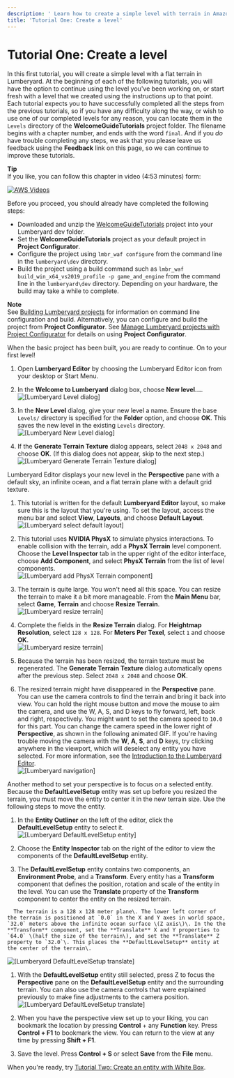 ```yaml
---
description: ' Learn how to create a simple level with terrain in Amazon Lumberyard. '
title: 'Tutorial One: Create a level'
---
```

# Tutorial One: Create a level<a name="tutor-ch01-create-a-level"></a>

In this first tutorial, you will create a simple level with a flat terrain in Lumberyard\. At the beginning of each of the following tutorials, you will have the option to continue using the level you've been working on, or start fresh with a level that we created using the instructions up to that point\. Each tutorial expects you to have successfully completed all the steps from the previous tutorials, so if you have any difficulty along the way, or wish to use one of our completed levels for any reason, you can locate them in the `Levels` directory of the **WelcomeGuideTutorials** project folder\. The filename begins with a chapter number, and ends with the word `final`\. And if you *do* have trouble completing any steps, we ask that you please leave us feedback using the **Feedback** link on this page, so we can continue to improve these tutorials\.

**Tip**  
If you like, you can follow this chapter in video \(4:53 minutes\) form:  

[![AWS Videos](https://img.youtube.com/vi/https://www.youtube.com/embed/q3Qlns_xaN8?rel=0/0.jpg)](http://www.youtube.com/watch?v=https://www.youtube.com/embed/q3Qlns_xaN8?rel=0)

Before you proceed, you should already have completed the following steps:
+ Downloaded and unzip the [WelcomeGuideTutorials](https://d3bqhfbip4ze4a.cloudfront.net/tutorials/WelcomeGuideTutorials-v1.1.zip) project into your Lumberyard dev folder\.
+ Set the **WelcomeGuideTutorials** project as your default project in **Project Configurator**\.
+ Configure the project using `lmbr_waf configure` from the command line in the `lumberyard\dev` directory\.
+ Build the project using a build command such as `lmbr_waf build_win_x64_vs2019_profile -p game_and_engine` from the command line in the `lumberyard\dev` directory\. Depending on your hardware, the build may take a while to complete\.

**Note**  
See [Building Lumberyard projects](https://docs.aws.amazon.com/lumberyard/latest/userguide/game-build-intro.html) for information on command line configuration and build\. Alternatively, you can configure and build the project from **Project Configurator**\. See [Manage Lumberyard projects with Project Configurator](wg-project-configurator.md) for details on using **Project Configurator**\.

When the basic project has been built, you are ready to continue\. On to your first level\!

1.  Open **Lumberyard Editor** by choosing the Lumberyard Editor icon from your desktop or Start Menu\. 

1.  In the **Welcome to Lumberyard** dialog box, choose **New level…​**\.   
![\[Lumberyard Level dialog\]](/images/welcomeguide/ui-new-level-1.25.png)

1.  In the **New Level** dialog, give your new level a name\. Ensure the base `Levels/` directory is specified for the **Folder** option, and choose **OK**\. This saves the new level in the existing `Levels` directory\.   
![\[Lumberyard New Level dialog\]](/images/welcomeguide/ui-new-level-2-1.25.png)

1.  If the **Generate Terrain Texture** dialog appears, select `2048 x 2048` and choose **OK**\. \(If this dialog does not appear, skip to the next step\.\)   
![\[Lumberyard Generate Terrain Texture dialog\]](/images/welcomeguide/ui-generate-terrain-texture-1.25.png)

   Lumberyard Editor displays your new level in the **Perspective** pane with a default sky, an infinite ocean, and a flat terrain plane with a default grid texture\.

1.  This tutorial is written for the default **Lumberyard Editor** layout, so make sure this is the layout that you're using\. To set the layout, access the menu bar and select **View**, **Layouts**, and choose **Default Layout**\.   
![\[Lumberyard select default layout\]](/images/welcomeguide/ui-default-layout-1.25.png)

1.  This tutorial uses **NVIDIA PhysX** to simulate physics interactions\. To enable collision with the terrain, add a **PhysX Terrain** level component\. Choose the **Level Inspector** tab in the upper right of the editor interface, choose **Add Component**, and select **PhysX Terrain** from the list of level components\.   
![\[Lumberyard add PhysX Terrain component\]](/images/welcomeguide/ui-physx-terrain-1.25.png)

1.  The terrain is quite large\. You won't need all this space\. You can resize the terrain to make it a bit more manageable\. From the **Main Menu** bar, select **Game**, **Terrain** and choose **Resize Terrain**\.   
![\[Lumberyard resize terrain\]](/images/welcomeguide/ui-resize-terrain-1.25.png)

1.  Complete the fields in the **Resize Terrain** dialog\. For **Heightmap Resolution**, select `128 x 128`\. For **Meters Per Texel**, select `1` and choose **OK**\.   
![\[Lumberyard resize terrain\]](/images/welcomeguide/ui-resize-terrain-2-1.25.png)

1.  Because the terrain has been resized, the terrain texture must be regenerated\. The **Generate Terrain Texture** dialog automatically opens after the previous step\. Select `2048 x 2048` and choose **OK**\. 

1.  The resized terrain might have disappeared in the **Perspective** pane\. You can use the camera controls to find the terrain and bring it back into view\. You can hold the right mouse button and move the mouse to aim the camera, and use the W, A, S, and D keys to fly forward, left, back and right, respectively\. You might want to set the camera speed to `10.0` for this part\. You can change the camera speed in the lower right of **Perspective**, as shown in the following animated GIF\. If you're having trouble moving the camera with the **W**, **A**, **S**, and **D** keys, try clicking anywhere in the viewport, which will deselect any entity you have selected\. For more information, see the [Introduction to the Lumberyard Editor](wg-editor.md)\.   
![\[Lumberyard navigation\]](/images/welcomeguide/anim-camera-controls-1.25.gif)

   Another method to set your perspective is to focus on a selected entity\. Because the **DefaultLevelSetup** entity was set up before you resized the terrain, you must move the entity to center it in the new terrain size\. Use the following steps to move the entity\.

   1.  In the **Entity Outliner** on the left of the editor, click the **DefaultLevelSetup** entity to select it\.   
![\[Lumberyard DefaultLevelSetup entity\]](/images/welcomeguide/ui-defaultlevelsetup-entity-1.25.png)

   1.  Choose the **Entity Inspector** tab on the right of the editor to view the components of the **DefaultLevelSetup** entity\. 

   1.  The **DefaultLevelSetup** entity contains two components, an **Environment Probe**, and a **Transform**\. Every entity has a **Transform** component that defines the position, rotation and scale of the entity in the level\. You can use the **Translate** property of the **Transform** component to center the entity on the resized terrain\. 

      The terrain is a 128 x 128 meter plane\. The lower left corner of the terrain is positioned at `0.0` in the X and Y axes in world space, `32.0` meters above the infinite ocean surface \(Z axis\)\. In the the **Transform** component, set the **Translate** X and Y properties to `64.0` \(half the size of the terrain\), and set the **Translate** Z property to `32.0`\. This places the **DefaultLevelSetup** entity at the center of the terrain\.  
![\[Lumberyard DefaultLevelSetup translate\]](/images/welcomeguide/ui-defaultlevelsetup-translate-1.25.png)

   1.  With the **DefaultLevelSetup** entity still selected, press Z to focus the **Perspective** pane on the **DefaultLevelSetup** entity and the surrounding terrain\. You can also use the camera controls that were explained previously to make fine adjustments to the camera position\.   
![\[Lumberyard DefaultLevelSetup translate\]](/images/welcomeguide/ui-press-z-to-focus-1.25.png)

1.  When you have the perspective view set up to your liking, you can bookmark the location by pressing **Control** \+ any **Function** key\. Press **Control \+ F1** to bookmark the view\. You can return to the view at any time by pressing **Shift \+ F1**\. 

1.  Save the level\. Press **Control \+ S** or select **Save** from the **File** menu\. 

When you're ready, try [Tutorial Two: Create an entity with White Box](tutor-ch02-create-an-entity.md)\.
